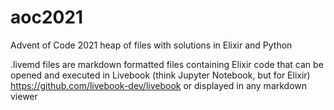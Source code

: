 # aoc2021
Advent of Code 2021
heap of files with solutions in Elixir and Python

.livemd files are markdown formatted files containing Elixir code
that can be opened and executed in Livebook (think Jupyter Notebook, but for Elixir)
https://github.com/livebook-dev/livebook
or displayed in any markdown viewer